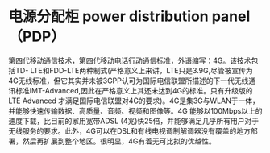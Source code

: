 # 电源分配柜 power distribution panel（PDP）
第四代移动通信技术，第四代移动电话行动通信标准，外语缩写：4G。该技术包括TD- LTE和FDD-LTE两种制式(严格意义上来讲，LTE只是3.9G,尽管被宣传为4G无线标准，但它其实并未被3GPP认可为国际电信联盟所描述的下一代无线通讯标准IMT-Advanced,因此在严格意义上其还未达到4G的标准。只有升级版的LTE Advanced 才满足国际电信联盟对4G的要求)。4G是集3G与WLAN于一体，并能够快速传输数据、高质量、音频、视频和图像等。4G 能够以100Mbps以上的速度下载，比目前的家用宽带ADSL (4兆)快25倍，并能够满足几乎所有用户对于无线服务的要求。此外，4G可以在DSL和有线电视调制解调器没有覆盖的地方部署，然后再扩展到整个地区。很明显，4G有着无可比拟的优越性。

